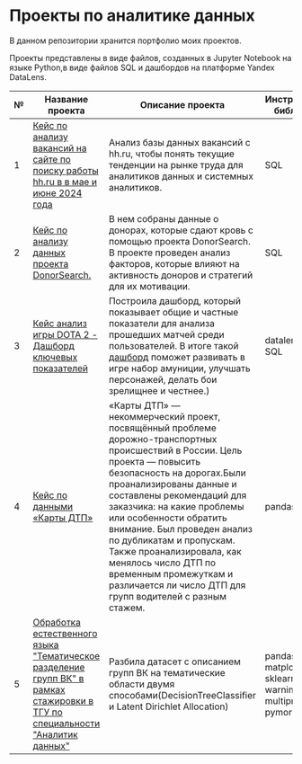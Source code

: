 # Проекты по аналитике данных
В данном репозитории хранится портфолио моих проектов.

Проекты представлены в виде файлов, созданных в Jupyter Notebook на языке Python,в виде файлов SQL и дашбордов на платформе Yandex DataLens.

№|Название проекта|Описание проекта|Инструменты и библиотеки
-|----------------|----------------|---------------------------------------
1|[Кейс по анализу вакансий на сайте по поиску работы hh.ru в в мае и июне 2024 года](https://github.com/Alena-Kuptcova/-/blob/main/vacancies_analysis.sql) |Анализ базы данных вакансий с hh.ru, чтобы понять текущие тенденции на рынке труда для аналитиков данных и системных аналитиков.|SQL
2|[Кейс по анализу данных проекта DonorSearch.](https://github.com/Alena-Kuptcova/-/blob/main/Donor_search.sql)|В нем собраны данные о донорах, которые сдают кровь с помощью проекта DonorSearch. В проекте проведен анализ факторов, которые влияют на активность доноров и стратегий для их мотивации.|SQL
3|[Кейс анализ игры DOTA 2 - Дашборд ключевых показателей](https://datalens.yandex/xnjj7wsv92fej)| Построила дашборд, который показывает общие и частные показатели для анализа прошедших матчей среди пользователей. В итоге такой [дашборд](https://datalens.yandex/xnjj7wsv92fej) поможет развивать в игре набор амуниции, улучшать персонажей, делать бои зрелищнее и честнее.)|datalens.yandex, SQL
4|[Кейс по данными «Карты ДТП»](https://github.com/Alena-Kuptcova/-/blob/main/Кейс%20«Карты%20ДТП».ipynb) |«Карты ДТП» — некоммерческий проект, посвящённый проблеме дорожно-транспортных происшествий в России. Цель проекта — повысить безопасность на дорогах.Были проанализированы данные и составлены рекомендаций для заказчика: на какие проблемы или особенности обратить внимание. Был проведен анализ по дубликатам и пропускам. Также проанализировала, как менялось число ДТП по временным промежуткам и различается ли число ДТП для групп водителей с разным стажем.|pandas,datetime
5|[Обработка естественного языка "Тематическое разделение групп ВК" в рамках стажировки в ТГУ по специальности "Аналитик данных"](https://github.com/Lenupcik/portfolio/blob/main/NLP.ipynb) |Разбила датасет с описанием групп ВК на тематические области двумя способами(DecisionTreeClassifier и Latent Dirichlet Allocation)|pandas, numpy, matplotlib, nltk, sklearn, warnings, multiprocessing, pymorphy2
